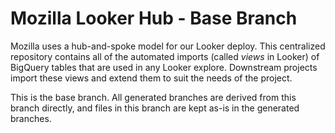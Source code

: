 # Mozilla Looker Hub - Base Branch

Mozilla uses a hub-and-spoke model for our Looker deploy.
This centralized repository contains all of the automated imports (called _views_ in Looker) of BigQuery tables that are used in any Looker explore.
Downstream projects import these views and extend them to suit the needs of the project.

This is the base branch. All generated branches are derived from this branch directly, and files in this branch are kept as-is in the generated branches.
